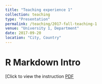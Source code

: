 ```yaml
---
title: "Teaching experience 1"
collection: teaching
type: "Presentation"
permalink: /teaching/2017-fall-teaching-1
venue: "University 1, Department"
date: 2017-09-20
location: "City, Country"
---
```



R Markdown Intro
======


[Click to view the instruction [PDF](https://koeunchoi.github.io/files/choi2017IntroRmd.pdf)


